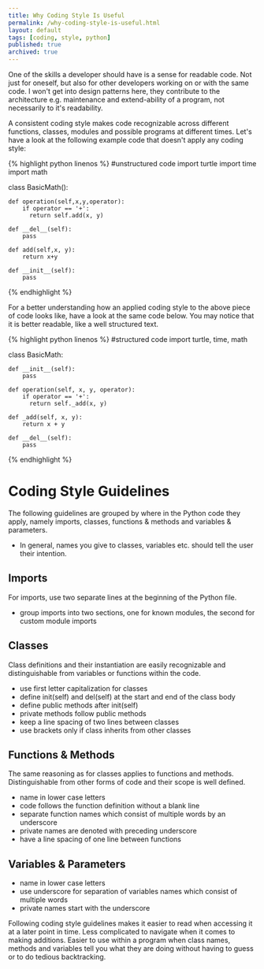 ```yaml
---
title: Why Coding Style Is Useful
permalink: /why-coding-style-is-useful.html
layout: default
tags: [coding, style, python]
published: true
archived: true
---
```

One of the skills a developer should have is a sense for readable code. Not just for oneself, but also for other developers working on or with the same code. I won't get into design patterns here, they contribute to the architecture e.g. maintenance and extend-ability of a program, not necessarily to it's readability.

A consistent coding style makes code recognizable across different functions, classes, modules and possible programs at different times. Let's have a look at the following example code that doesn't apply any coding style:

{% highlight python linenos %}
#unstructured code
import turtle
import time
import math

class BasicMath():

    def operation(self,x,y,operator):
        if operator == '+':
          return self.add(x, y)

    def __del__(self):
        pass

    def add(self,x, y):
        return x+y

    def __init__(self):
        pass

{% endhighlight %}

For a better understanding how an applied coding style to the above piece of code looks like, have a look at the same code below. You may notice that it is better readable, like a well structured text.

{% highlight python linenos %}
#structured code
import turtle, time, math

class BasicMath:

    def __init__(self):
        pass

    def operation(self, x, y, operator):
        if operator == '+':
          return self._add(x, y)

    def _add(self, x, y):
        return x + y

    def __del__(self):
        pass

{% endhighlight %}


# Coding Style Guidelines
The following guidelines are grouped by where in the Python code they apply, namely imports, classes, functions & methods and variables & parameters.
* In general, names you give to classes, variables etc. should tell the user their intention.

## Imports
For imports, use two separate lines at the beginning of the Python file.
* group imports into two sections, one for known modules, the second for custom module imports

## Classes
Class definitions and their instantiation are easily recognizable and distinguishable from variables or functions within the code.
* use first letter capitalization for classes
* define init(self) and del(self) at the start and end of the class body
* define public methods after init(self)
* private methods follow public methods
* keep a line spacing of two lines between classes
* use brackets only if class inherits from other classes

## Functions & Methods
The same reasoning as for classes applies to functions and methods. Distinguishable from other forms of code and their scope is well defined.
* name in lower case letters
* code follows the function definition without a blank line
* separate function names which consist of multiple words by an underscore
* private names are denoted with preceding underscore
* have a line spacing of one line between functions

## Variables & Parameters
* name in lower case letters
* use underscore for separation of variables names which consist of multiple words
* private names start with the underscore

Following coding style guidelines makes it easier to read when accessing it at a later point in time. Less complicated to navigate when it comes to making additions. Easier to use within a program when class names, methods and variables tell you what they are doing without having to guess or to do tedious backtracking.
